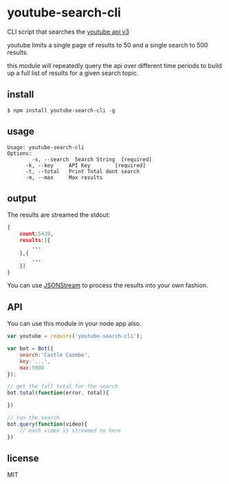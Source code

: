 youtube-search-cli
==================

CLI script that searches the [youtube api v3](https://developers.google.com/youtube/v3/)

youtube limits a single page of results to 50 and a single search to 500 results.

this module will repeatedly query the api over different time periods to build up a full list of results for a given search topic.

## install

```
$ npm install youtube-search-cli -g
```

## usage

```
Usage: youtube-search-cli
Options:
 		-s, --search  Search String  [required]
	  -k, --key     API Key        [required]
	  -t, --total   Print Total dont search
	  -m, --max     Max results
```

## output

The results are streamed the stdout:

```json
{
	count:5439,
	results:[{
		...
	},{
		...
	}]
}
```

You can use [JSONStream](https://github.com/dominictarr/JSONStream) to process the results into your own fashion.

## API

You can use this module in your node app also.

```js
var youtube = require('youtube-search-cli');

var bot = Bot({
	search:'Castle Coombe',
	key:'...',
	max:5000
});

// get the full total for the search
bot.total(function(error, total){

})

// run the search
bot.query(function(video){
	// each video is streamed to here
})
```

## license

MIT